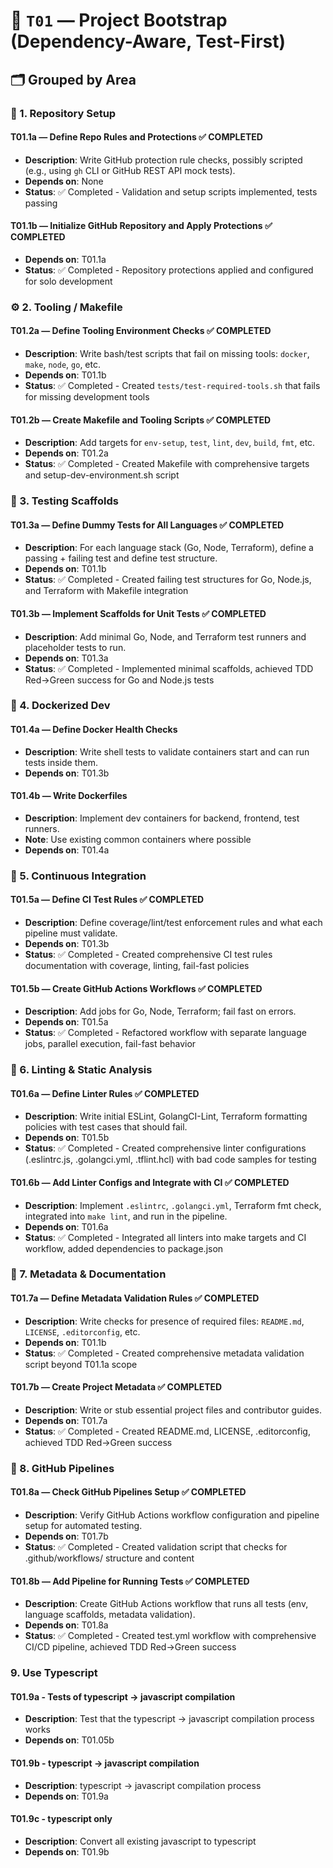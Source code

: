 # 🧱 `T01` — Project Bootstrap (Dependency-Aware, Test-First)

## 🗂️ Grouped by Area

### 🧷 1. Repository Setup

#### **T01.1a — Define Repo Rules and Protections** ✅ **COMPLETED**

* **Description**: Write GitHub protection rule checks, possibly scripted (e.g., using `gh` CLI or GitHub REST API mock tests).
* **Depends on**: None
* **Status**: ✅ Completed - Validation and setup scripts implemented, tests passing

#### **T01.1b — Initialize GitHub Repository and Apply Protections** ✅ **COMPLETED**

* **Depends on**: T01.1a
* **Status**: ✅ Completed - Repository protections applied and configured for solo development

### ⚙️ 2. Tooling / Makefile

#### **T01.2a — Define Tooling Environment Checks** ✅ **COMPLETED**

* **Description**: Write bash/test scripts that fail on missing tools: `docker`, `make`, `node`, `go`, etc.
* **Depends on**: T01.1b
* **Status**: ✅ Completed - Created `tests/test-required-tools.sh` that fails for missing development tools

#### **T01.2b — Create Makefile and Tooling Scripts** ✅ **COMPLETED**

* **Description**: Add targets for `env-setup`, `test`, `lint`, `dev`, `build`, `fmt`, etc.
* **Depends on**: T01.2a
* **Status**: ✅ Completed - Created Makefile with comprehensive targets and setup-dev-environment.sh script

### 🧪 3. Testing Scaffolds

#### **T01.3a — Define Dummy Tests for All Languages** ✅ **COMPLETED**

* **Description**: For each language stack (Go, Node, Terraform), define a passing + failing test and define test structure.
* **Depends on**: T01.1b
* **Status**: ✅ Completed - Created failing test structures for Go, Node.js, and Terraform with Makefile integration

#### **T01.3b — Implement Scaffolds for Unit Tests** ✅ **COMPLETED**

* **Description**: Add minimal Go, Node, and Terraform test runners and placeholder tests to run.
* **Depends on**: T01.3a
* **Status**: ✅ Completed - Implemented minimal scaffolds, achieved TDD Red→Green success for Go and Node.js tests

### 🐳 4. Dockerized Dev

#### **T01.4a — Define Docker Health Checks**

* **Description**: Write shell tests to validate containers start and can run tests inside them.
* **Depends on**: T01.3b

#### **T01.4b — Write Dockerfiles**

* **Description**: Implement dev containers for backend, frontend, test runners.
* **Note**: Use existing common containers where possible
* **Depends on**: T01.4a

### 🤖 5. Continuous Integration

#### **T01.5a — Define CI Test Rules** ✅ **COMPLETED**

* **Description**: Define coverage/lint/test enforcement rules and what each pipeline must validate.
* **Depends on**: T01.3b
* **Status**: ✅ Completed - Created comprehensive CI test rules documentation with coverage, linting, fail-fast policies

#### **T01.5b — Create GitHub Actions Workflows** ✅ **COMPLETED**

* **Description**: Add jobs for Go, Node, Terraform; fail fast on errors.
* **Depends on**: T01.5a
* **Status**: ✅ Completed - Refactored workflow with separate language jobs, parallel execution, fail-fast behavior

### 🧹 6. Linting & Static Analysis

#### **T01.6a — Define Linter Rules** ✅ **COMPLETED**

* **Description**: Write initial ESLint, GolangCI-Lint, Terraform formatting policies with test cases that should fail.
* **Depends on**: T01.5b
* **Status**: ✅ Completed - Created comprehensive linter configurations (.eslintrc.js, .golangci.yml, .tflint.hcl) with bad code samples for testing

#### **T01.6b — Add Linter Configs and Integrate with CI** ✅ **COMPLETED**

* **Description**: Implement `.eslintrc`, `.golangci.yml`, Terraform fmt check, integrated into `make lint`, and run in the pipeline.
* **Depends on**: T01.6a
* **Status**: ✅ Completed - Integrated all linters into make targets and CI workflow, added dependencies to package.json

### 📄 7. Metadata & Documentation

#### **T01.7a — Define Metadata Validation Rules** ✅ **COMPLETED**

* **Description**: Write checks for presence of required files: `README.md`, `LICENSE`, `.editorconfig`, etc.
* **Depends on**: T01.1b
* **Status**: ✅ Completed - Created comprehensive metadata validation script beyond T01.1a scope

#### **T01.7b — Create Project Metadata** ✅ **COMPLETED**

* **Description**: Write or stub essential project files and contributor guides.
* **Depends on**: T01.7a
* **Status**: ✅ Completed - Created README.md, LICENSE, .editorconfig, achieved TDD Red→Green success

### 🚀 8. GitHub Pipelines

#### **T01.8a — Check GitHub Pipelines Setup** ✅ **COMPLETED**

* **Description**: Verify GitHub Actions workflow configuration and pipeline setup for automated testing.
* **Depends on**: T01.7b
* **Status**: ✅ Completed - Created validation script that checks for .github/workflows/ structure and content

#### **T01.8b — Add Pipeline for Running Tests** ✅ **COMPLETED**

* **Description**: Create GitHub Actions workflow that runs all tests (env, language scaffolds, metadata validation).
* **Depends on**: T01.8a
* **Status**: ✅ Completed - Created test.yml workflow with comprehensive CI/CD pipeline, achieved TDD Red→Green success

### 9. Use Typescript

#### **T01.9a - Tests of typescript -> javascript compilation**

* **Description**: Test that the typescript -> javascript compilation process works
* **Depends on**: T01.05b

#### **T01.9b - typescript -> javascript compilation**

* **Description**: typescript -> javascript compilation process
* **Depends on**: T01.9a

#### **T01.9c - typescript only**

* **Description**: Convert all existing javascript to typescript
* **Depends on**: T01.9b
